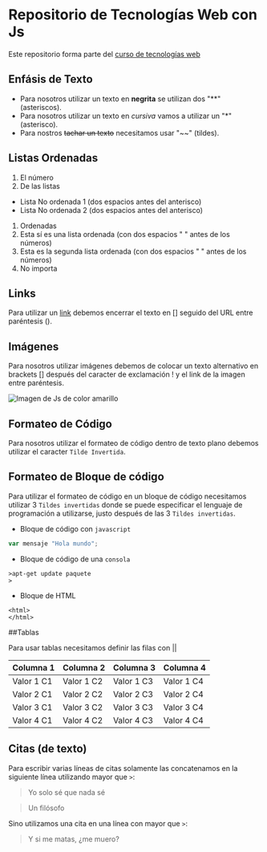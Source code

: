 # Repositorio de Tecnologías Web con Js

Este repositorio forma parte del [curso de tecnologías web](https://github.com/adrianeguez/Tec_Web_Js_2016_B)

## Enfásis de Texto

* Para nosotros utilizar un texto en **negrita** se utilizan dos "**" (asteriscos).
* Para nosotros utilizar un texto en *cursiva* vamos a utilizar un "*" (asterisco).
* Para nostros ~~tachar un texto~~ necesitamos usar "~~" (tildes).


## Listas Ordenadas

1. El número 
2. De las listas 
  * Lista No ordenada 1 (dos espacios antes del anterisco)
  * Lista No ordenada 2 (dos espacios antes del anterisco)
1. Ordenadas 
  1. Esta sí es una lista ordenada (con dos espacios "  " antes de los números)
  1. Esta es la segunda lista ordenada (con dos espacios "  " antes de los números)
4. No importa 

## Links

Para utilizar un [link](https://github.com/adrianeguez/Tec_Web_Js_2016_B) debemos encerrar el texto en [] 
seguido del URL entre paréntesis ().

## Imágenes 

Para nosotros utilizar imágenes debemos de colocar un texto alternativo en brackets [] después del caracter de exclamación ! y el link de la imagen entre paréntesis.

![Imagen de Js de color amarillo](http://www.javatpoint.com/images/javascript/javascript_logo.png "Javascript")

## Formateo de Código

Para nosotros utilizar el formateo de código dentro de texto plano debemos utilizar el 
caracter `Tilde Invertida`.


## Formateo de Bloque de código

Para utilizar el formateo de código en un bloque de código necesitamos utilizar 3 `Tildes invertidas`
donde se puede especificar el lenguaje de programación a utilizarse, justo después de las 3 `Tildes invertidas`.

* Bloque de código con `javascript`
```javascript
var mensaje "Hola mundo";
```

* Bloque de código de una `consola`

```
>apt-get update paquete
>
```

* Bloque de HTML

```
<html>
</html>
```

##Tablas

Para usar tablas necesitamos definir las filas con ||

Columna 1 | Columna 2 | Columna 3 | Columna 4 
---|---|---|---
Valor 1 C1|Valor 1 C2|Valor 1 C3|Valor 1 C4
Valor 2 C1|Valor 2 C2|Valor 2 C3|Valor 2 C4
Valor 3 C1|Valor 3 C2|Valor 3 C3|Valor 3 C4
Valor 4 C1|Valor 4 C2|Valor 4 C3|Valor 4 C4

## Citas (de texto)

Para escribir varias líneas de citas solamente las concatenamos en la siguiente línea utilizando mayor que `>`:

> Yo solo sé que nada sé

> Un filósofo

Sino utilizamos una cita en una línea con mayor que `>`:

> Y si me matas, ¿me muero?